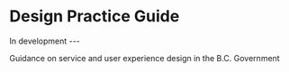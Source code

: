 # Design Practice Guide
In development ---

Guidance on service and user experience design in the B.C. Government 
